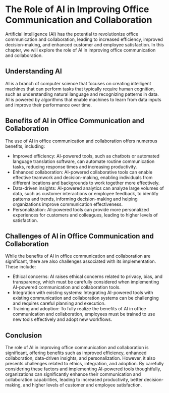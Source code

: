 The Role of AI in Improving Office Communication and Collaboration
===========================================================================================

Artificial intelligence (AI) has the potential to revolutionize office communication and collaboration, leading to increased efficiency, improved decision-making, and enhanced customer and employee satisfaction. In this chapter, we will explore the role of AI in improving office communication and collaboration.

Understanding AI
----------------

AI is a branch of computer science that focuses on creating intelligent machines that can perform tasks that typically require human cognition, such as understanding natural language and recognizing patterns in data. AI is powered by algorithms that enable machines to learn from data inputs and improve their performance over time.

Benefits of AI in Office Communication and Collaboration
--------------------------------------------------------

The use of AI in office communication and collaboration offers numerous benefits, including:

* Improved efficiency: AI-powered tools, such as chatbots or automated language translation software, can automate routine communication tasks, reducing response times and increasing productivity.
* Enhanced collaboration: AI-powered collaborative tools can enable effective teamwork and decision-making, enabling individuals from different locations and backgrounds to work together more effectively.
* Data-driven insights: AI-powered analytics can analyze large volumes of data, such as customer interactions or employee feedback, to identify patterns and trends, informing decision-making and helping organizations improve communication effectiveness.
* Personalization: AI-powered tools can provide more personalized experiences for customers and colleagues, leading to higher levels of satisfaction.

Challenges of AI in Office Communication and Collaboration
----------------------------------------------------------

While the benefits of AI in office communication and collaboration are significant, there are also challenges associated with its implementation. These include:

* Ethical concerns: AI raises ethical concerns related to privacy, bias, and transparency, which must be carefully considered when implementing AI-powered communication and collaboration tools.
* Integration with existing systems: Integrating AI-powered tools with existing communication and collaboration systems can be challenging and requires careful planning and execution.
* Training and adoption: To fully realize the benefits of AI in office communication and collaboration, employees must be trained to use new tools effectively and adopt new workflows.

Conclusion
----------

The role of AI in improving office communication and collaboration is significant, offering benefits such as improved efficiency, enhanced collaboration, data-driven insights, and personalization. However, it also presents challenges related to ethics, integration, and adoption. By carefully considering these factors and implementing AI-powered tools thoughtfully, organizations can significantly enhance their communication and collaboration capabilities, leading to increased productivity, better decision-making, and higher levels of customer and employee satisfaction.

